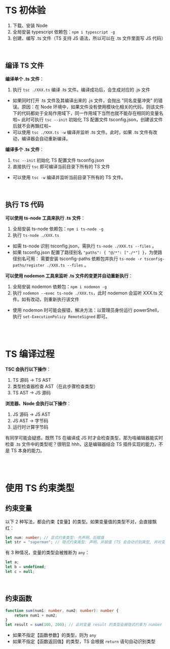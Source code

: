 # TS 初体验

1. 下载、安装 Node
2. 全局安装 typescript 依赖包：`npm i typescript -g`
3. 创建、编写 .ts 文件（TS 支持 JS 语法，所以可以在 .ts 文件里面写 JS 代码）

<br>

## 编译 TS 文件

**编译单个 .ts 文件**：

1. 执行 `tsc ./XXX.ts` 编译 .ts 文件。编译成功后，会生成对应的 .js 文件

-   如果同时打开 .ts 文件及其编译出来的 .js 文件，会抛出 "同名变量冲突" 的错误。原因：在 Node 环境中，如果文件没有使用模块化相关的代码，则该文件下的代码都处于全局作用域下，同一作用域下当然也就不能存在相同的变量名啦~ 此时可执行 `tsc --init` 初始化 TS 配置文件 tsconfig.json，创建该文件后就不会再飘红啦~
-   可以使用 `tsc ./XXX.ts -w` 编译并监听 .ts 文件。此时，如果 .ts 文件有改动，编译器会自动重新编译。

**编译多个 .ts 文件**：

1. `tsc --init` 初始化 TS 配置文件 tsconfig.json
2. 直接执行 `tsc` 即可编译当前目录下所有的 TS 文件

-   可以使用 `tsc -w` 编译并监听当前目录下所有的 TS 文件。

<br>

## 执行 TS 代码

**可以使用 ts-node 工具来执行 .ts 文件**：

1. 全局安装 ts-node 依赖包：`npm i ts-node -g`
2. 执行 `ts-node ./XXX.ts`

-   如需 ts-node 识别 tsconfig.json，需执行 `ts-node ./XXX.ts --files` 。
-   如果 tsconfig.json 配置了路径别名 `"paths": { "@/*": ["./*"] }`，为使路径别名可用：
    需要安装 tsconfig-paths 依赖包并执行 `ts-node -r tsconfig-paths/register ./XXX.ts --files` 。

**可以使用 nodemon 工具来监听 .ts 文件的变更并自动重新执行**：

1. 全局安装 nodemon 依赖包：`npm i nodemon -g`
2. 执行 `nodemon --exec ts-node ./XXX.ts`，此时 nodemon 会监听 XXX.ts 文件。如有改动，则重新执行该文件

-   使用 nodemon 时可能会报错，解决方法：以管理员身份运行 powerShell，执行 `set-ExecutionPolicy RemoteSigned` 即可。

<br><br>

# TS 编译过程

**TSC 会执行以下操作**：

1.  TS 源码 → TS AST
2.  类型检查器检查 AST（在此步骤检查类型）
3.  TS AST → JS 源码

**浏览器、Node 会执行以下操作**：

1.  JS 源码 → JS AST
2.  JS AST → 字节码
3.  运行时计算字节码

有同学可能会疑惑，既然 TS 在编译成 JS 时才会检查类型，那为啥编辑器能实时检查 .ts 文件中的类型呢？很明显 hhh，这是编辑器结合 TS 插件实现的能力，不是 TS 本身的能力。

<br><br>

# 使用 TS 约束类型

## 约束变量

以下 2 种写法，都会约束【变量】的类型。如果变量值的类型不对，会直接飘红：

```ts
let num: number; // 显式约束类型: 先声明、后赋值
let str = "superman"; // 隐式约束类型: 声明、并赋值 (TS 会自动识别类型, 并对变量进行约束)
```

有 3 种情况，变量的类型会被推断为 `any`：

```js
let a;
let b = undefined;
let c = null;
```

<br>

## 约束函数

```ts
function sum(num1: number, num2: number): number {
    return num1 + num2;
}
let result = sum(100, 200); // 此时变量 result 的类型会被隐式约束为 number
```

-   如果不指定【函数参数】的类型，则为 `any`
-   如果不指定【函数返回值】的类型，TS 会根据 `return` 语句自动识别类型

<br>
